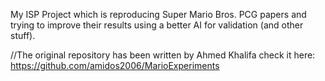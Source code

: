 My ISP Project which is reproducing Super Mario Bros. PCG papers and trying to improve their results using a better AI for validation (and other stuff).

//The original repository has been written by Ahmed Khalifa check it here:
https://github.com/amidos2006/MarioExperiments
